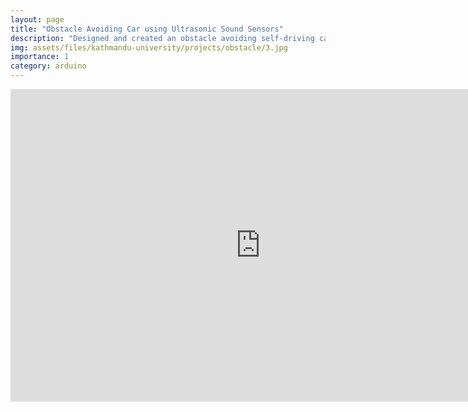 ```yaml
---
layout: page
title: "Obstacle Avoiding Car using Ultrasonic Sound Sensors"
description: "Designed and created an obstacle avoiding self-driving car that uses ultrasonic sound sensors directed motor modules for detection, navigation, and avoidance using Arduino."
img: assets/files/kathmandu-university/projects/obstacle/3.jpg
importance: 1
category: arduino
---
```



<iframe width="800" height="500" src="https://www.youtube.com/embed/A98dJ0uXtgA" frameborder="0" allowfullscreen></iframe>
